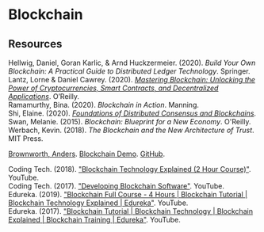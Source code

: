 # Blockchain



## Resources

Hellwig, Daniel, Goran Karlic, & Arnd Huckzermeier. (2020). _Build Your Own Blockchain: A Practical Guide to Distributed Ledger Technology_. Springer.<br>
Lantz, Lorne & Daniel Cawrey. (2020). [_Mastering Blockchain: Unlocking the Power of Cryptocurrencies, Smart Contracts, and Decentralized Applications_](https://github.com/Mastering-Blockchain-Book). O’Reilly.<br>
Ramamurthy, Bina. (2020). _Blockchain in Action_. Manning.<br>
Shi, Elaine. (2020). [_Foundations of Distributed Consensus and Blockchains_](https://www.distributedconsensus.net).<br>
Swan, Melanie. (2015). _Blockchain: Blueprint for a New Economy_. O'Reilly.<br>
Werbach, Kevin. (2018). _The Blockchain and the New Architecture of Trust_. MIT Press.<br>

[Brownworth, Anders](https://andersbrownworth.com). [Blockchain Demo](https://andersbrownworth.com/blockchain). [GitHub](https://github.com/anders94/blockchain-demo.git).<br>

Coding Tech. (2018). ["Blockchain Technology Explained (2 Hour Course)"](https://www.youtube.com/watch?v=qOVAbKKSH10). YouTube.<br>
Coding Tech. (2017). ["Developing Blockchain Software"](https://www.youtube.com/watch?v=RRP65VvIgGg). YouTube.<br>
Edureka. (2019). ["Blockchain Full Course - 4 Hours | Blockchain Tutorial | Blockchain Technology Explained | Edureka"](https://www.youtube.com/watch?v=QCvL-DWcojc). YouTube.<br>
Edureka. (2017). ["Blockchain Tutorial | Blockchain Technology | Blockchain Explained | Blockchain Training | Edureka"](https://www.youtube.com/watch?v=jKYhLpHJv8U). YouTube. <br>
